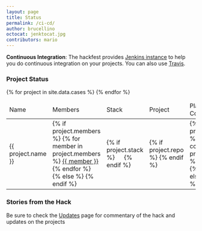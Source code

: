 ```yaml
---
layout: page
title: Status
permalink: /ci-cd/
author: brucellino
octocat: jenktocat.jpg
contributors: mario
---
```

<div class="row"></div>
<strong>Continuous Integration</strong>: The hackfest provides <a href="http://ci.sci-gaia.eu:8080">Jenkins instance</a> to help you do continuous integration on your projects. You can also use <a href="https://travis-ci.com">Travis</a>.
<h3>Project Status</h3>
<!-- all the projects table goes here -->
<table class="table">
<thead>
  <td>
    Name
  </td>
  <td>
    Members
  </td>
  <td>
    Stack
  </td>
  <td>
    Project
  </td>
  <td>
    Platform Components
  </td>
</thead>
{% for project in site.data.cases %}
<tr>
  <td>{{ project.name }}</td>
  <td>
    {% if project.members %}
    {% for member in project.members %}
    <a href="https://githuub.com/{{project.member}}">{{ member }}</a>
    {% endfor %}
    {% else %}
    <!-- <span class="text-danger">No members defined</span> -->
    {% endif %}
  </td>
  <td>
    {% if project.stack %}
    <img style="height: 1em;" src="{{ site.url }}/images/stackshare.png" />
    {% endif %}
  </td>
  <td>
    {% if project.repo %}
    <a href="{{ project.repo }}"><i class="fa fa-github"></i></a>
    {% endif %}
  </td>
  <td>
    {% if project.components %}
    {% for component in project.components %}
    <span class="label label-primary">{{ component }}</span>
    {% endfor %}
    {% else %}
    <!-- No Platform components specified -->
    {% endif %}
  </td>
</tr>
{% endfor %}
</table>

<h3>Stories from the Hack</h3>
Be sure to check the <a href="{{ site.url }}/updates/">Updates</a> page for commentary of the hack and updates on the projects

